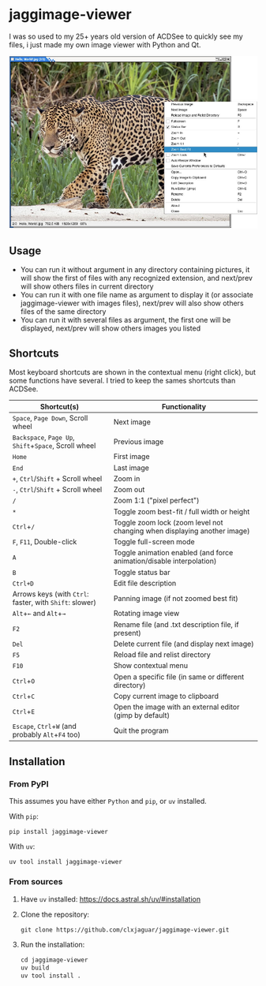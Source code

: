 # jaggimage-viewer
I was so used to my 25+ years old version of ACDSee to quickly see my files, i just made my own image viewer with Python and Qt.

![Screenshot. Jaguar picture by Charles J. Sharp on Wikipedia](https://raw.githubusercontent.com/clxjaguar/jaggimage-viewer/main/media/screenshot.jpg)

## Usage

- You can run it without argument in any directory containing pictures, it will show the first of files with any recognized extension, and next/prev will show others files in current directory
- You can run it with one file name as argument to display it (or associate jaggimage-viewer with images files), next/prev will also show others files of the same directory
- You can run it with several files as argument, the first one will be displayed, next/prev will show others images you listed

## Shortcuts

Most keyboard shortcuts are shown in the contextual menu (right click), but some functions have several. I tried to keep the sames shortcuts than ACDSee.

| Shortcut(s)                                              | Functionality                                                            |
|----------------------------------------------------------|--------------------------------------------------------------------------|
| `Space`, `Page Down`, Scroll wheel                       | Next image                                                               |
| `Backspace`, `Page Up`, `Shift`+`Space`, Scroll wheel    | Previous image                                                           |
| `Home`                                                   | First image                                                              |
| `End`                                                    | Last image                                                               |
| `+`, `Ctrl`/`Shift` + Scroll wheel                       | Zoom in                                                                  |
| `-`, `Ctrl`/`Shift` + Scroll wheel                       | Zoom out                                                                 |
| `/`                                                      | Zoom 1:1 ("pixel perfect")                                               |
| `*`                                                      | Toggle zoom best-fit / full width or height                              |
| `Ctrl`+`/`                                               | Toggle zoom lock (zoom level not changing when displaying another image) |
| `F`, `F11`, Double-click                                 | Toggle full-screen mode                                                  |
| `A`                                                      | Toggle animation enabled (and force animation/disable interpolation)     |
| `B`                                                      | Toggle status bar                                                        |
| `Ctrl+D`                                                 | Edit file description                                                    |
| Arrows keys (with `Ctrl`: faster, with `Shift`: slower)  | Panning image (if not zoomed best fit)                                   |
| `Alt`+`←` and `Alt`+`→`                                  | Rotating image view                                                      |
| `F2`                                                     | Rename file (and .txt description file, if present)                      |
| `Del`                                                    | Delete current file (and display next image)                             |
| `F5`                                                     | Reload file and relist directory                                         |
| `F10`                                                    | Show contextual menu                                                     |
| `Ctrl`+`O`                                               | Open a specific file (in same or different directory)                    |
| `Ctrl`+`C`                                               | Copy current image to clipboard                                          |
| `Ctrl`+`E`                                               | Open the image with an external editor (gimp by default)                 |
| `Escape`, `Ctrl`+`W` (and probably `Alt`+`F4` too)       | Quit the program                                                         |

## Installation

### From PyPI

This assumes you have either `Python` and `pip`, or `uv` installed.

With `pip`:

```shell
pip install jaggimage-viewer
```

With `uv`:

```shell
uv tool install jaggimage-viewer
```

### From sources

1. Have `uv` installed: https://docs.astral.sh/uv/#installation
1. Clone the repository:

    ```shell
    git clone https://github.com/clxjaguar/jaggimage-viewer.git
    ```

1. Run the installation:

    ```shell
    cd jaggimage-viewer
    uv build
    uv tool install .
    ```
